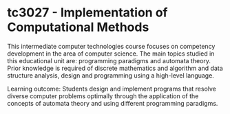 # tc3027 - Implementation of Computational Methods

This intermediate computer technologies course focuses on competency development in the area of computer science. The main topics studied in this educational unit are: programming paradigms and automata theory. Prior knowledge is required of discrete mathematics and algorithm and data structure analysis, design and programming using a high-level language.

Learning outcome: Students design and implement programs that resolve diverse computer problems optimally through the application of the concepts of automata theory and using different programming paradigms.
